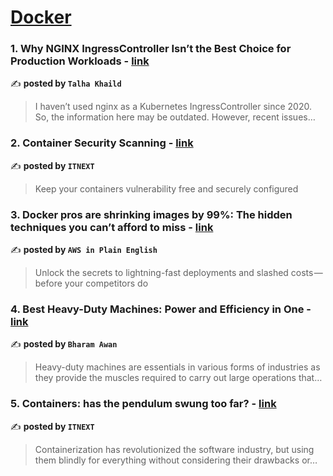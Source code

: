 
<h1><a href=https://medium.com/tag/docker/recommended target="_blank" rel="noopener noreferrer">Docker</a></h1>
<h3>1. Why NGINX IngressController Isn’t the Best Choice for Production Workloads - <a href="https://medium.com/@talhakhalid101/why-nginx-ingresscontroller-isnt-the-best-choice-for-production-workloads-dfc641da3e2c" target="_blank" rel="noopener noreferrer">link</a></h3>

✍️ **posted by `Talha Khaild`**

<blockquote>I haven’t used nginx as a Kubernetes IngressController since 2020. So, the information here may be outdated. However, recent issues…</blockquote>

<h3>2. Container Security Scanning - <a href="https://medium.com/itnext/container-security-scanning-f16b438db58d" target="_blank" rel="noopener noreferrer">link</a></h3>

✍️ **posted by `ITNEXT`**

<blockquote>Keep your containers vulnerability free and securely configured</blockquote>

<h3>3. Docker pros are shrinking images by 99%: The hidden techniques you can’t afford to miss - <a href="https://medium.com/aws-in-plain-english/docker-pros-are-shrinking-images-by-99-the-hidden-techniques-you-cant-afford-to-miss-a70ee26b4cbf" target="_blank" rel="noopener noreferrer">link</a></h3>

✍️ **posted by `AWS in Plain English`**

<blockquote>Unlock the secrets to lightning-fast deployments and slashed costs — before your competitors do</blockquote>

<h3>4. Best Heavy-Duty Machines: Power and Efficiency in One - <a href="https://medium.com/@bharamawan/best-heavy-duty-machines-power-and-efficiency-in-one-060b965a0bb7" target="_blank" rel="noopener noreferrer">link</a></h3>

✍️ **posted by `Bharam Awan`**

<blockquote>Heavy-duty machines are essentials in various forms of industries as they provide the muscles required to carry out large operations that…</blockquote>

<h3>5. Containers: has the pendulum swung too far? - <a href="https://medium.com/itnext/containers-has-the-pendulum-swung-too-far-208ad02a6b42" target="_blank" rel="noopener noreferrer">link</a></h3>

✍️ **posted by `ITNEXT`**

<blockquote>Containerization has revolutionized the software industry, but using them blindly for everything without considering their drawbacks or…</blockquote>

